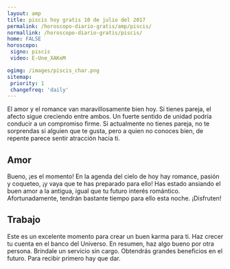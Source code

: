 ```yaml
---
layout: amp
title: piscis hoy gratis 10 de julio del 2017 
permalink: /horoscopo-diario-gratis/amp/piscis/
normallink: /horoscopo-diario-gratis/piscis/
home: FALSE
horoscopo:
 signo: piscis
 video: E-Une_XAKeM

ogimg: /images/piscis_char.png
sitemap:
 priority: 1
 changefreq: 'daily'
---
```



El amor y el romance van maravillosamente bien hoy. Si tienes pareja, el afecto sigue creciendo entre ambos. Un fuerte sentido de unidad podría conducir a un compromiso firme. Si actualmente no tienes pareja, no te sorprendas si alguien que te gusta, pero a quien no conoces bien, de repente parece sentir atracción hacia ti.

## Amor

Bueno, ¡es el momento! En la agenda del cielo de hoy hay romance, pasión y coqueteo, ¡y vaya que te has preparado para ello! Has estado ansiando el buen amor a la antigua, igual que tu futuro interés romántico. Afortunadamente, tendrán bastante tiempo para ello esta noche. ¡Disfruten!

## Trabajo

Este es un excelente momento para crear un buen karma para ti. Haz crecer tu cuenta en el banco del Universo. En resumen, haz algo bueno por otra persona. Bríndale un servicio sin cargo. Obtendrás grandes beneficios en el futuro. Para recibir primero hay que dar.